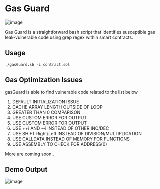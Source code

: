 # Gas Guard
![image](https://github.com/basant0x01/GasGuard/assets/123530150/de9b25a2-8f2b-4424-9f0b-92317b2b04cf)

Gas Guard is a straightforward bash script that identifies susceptible gas leak-vulnerable code using grep regex within smart contracts.

## Usage
```
./gasGuard.sh -i contract.sol
```

## Gas Optimization Issues
gasGuard is able to find vulnerable code related to the list below

1. DEFAULT INITIALIZATION ISSUE
2. CACHE ARRAY LENGTH OUTSIDE OF LOOP
3. GREATER THAN 0 COMPARISON
4. USE CUSTOM ERROR FOR OUTPUT
5. USE CUSTOM ERROR FOR OUTPUT
6. USE ++i AND --i INSTEAD OF OTHER INC/DEC
7. USE SHIFT Right/Left INSTEAD OF DIVISION/MULTIPLICATION
8. USE CALLDATA INSTEAD OF MEMORY FOR FUNCTIONS
9. USE ASSEMBLY TO CHECK FOR ADDRESS(0)

More are coming soon..

## Demo Output
![image](https://github.com/basant0x01/GasGuard/assets/123530150/e95a1b94-57ae-4cfd-835b-89b85d24e125)



